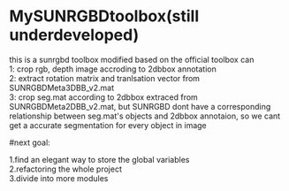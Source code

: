# MySUNRGBDtoolbox(still underdeveloped)


this is a sunrgbd toolbox modified based on the official toolbox can  
1: crop rgb, depth image accroding to 2dbbox annotation  
2: extract rotation matrix and tranlsation vector from SUNRGBDMeta3DBB_v2.mat  
3: crop seg.mat according to 2dbbox extraced from SUNRGBDMeta2DBB_v2.mat, but SUNRGBD dont have a corresponding relationship   between seg.mat's objects and 2dbbox annotaion, so we cant get a accurate segmentation for every object in image  




#next goal:

1.find an elegant way to store the global variables  
2.refactoring the whole project  
3.divide into more modules  